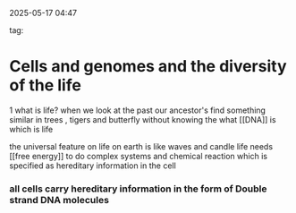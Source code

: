 

2025-05-17 04:47

tag:


# Cells and genomes and the diversity of the life 



1
what is life? when we look at the past our ancestor's find something similar in trees , tigers and butterfly without knowing the what [[DNA]] is which  is life



the universal feature on life on earth is like waves and candle life needs [[free energy]] to do complex systems and chemical reaction which is specified as hereditary information in the cell





### all cells carry hereditary information in the form of Double strand DNA molecules 


















 